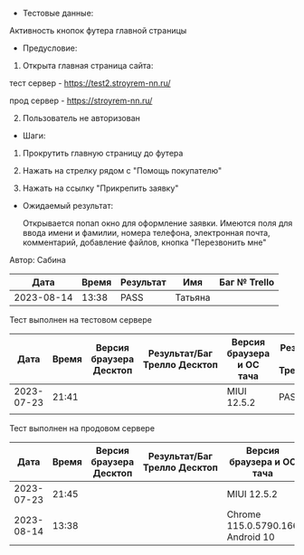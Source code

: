 * Тестовые данные:

Активность кнопок футера главной страницы
	
* Предусловие:

 1. Открыта главная страница сайта:
 
 тест сервер - https://test2.stroyrem-nn.ru/
 
 прод сервер - https://stroyrem-nn.ru/
 
 2. Пользователь не авторизован
 
 * Шаги:

  1. Прокрутить главную страницу до футера
  
  2. Нажать на стрелку рядом с "Помощь покупателю"
  
  2. Нажать на ссылку "Прикрепить заявку"

* Ожидаемый результат:

   Открывается попап окно для оформление заявки. Имеются поля для ввода имени и фамилии, номера телефона, электронная почта, комментарий, добавление файлов, кнопка "Перезвонить мне"

Автор: Сабина

   
| Дата | Время | Результат | Имя | Баг № Trello |
| --- | --- | --- | --- | --- |
| 2023-08-14 | 13:38 | PASS | Татьяна |     |

Тест выполнен на тестовом сервере

| Дата | Время | Версия браузера Десктоп | Результат/Баг Трелло Десктоп | Версия браузера и ОС тача | Результат/Баг Трелло Тач | Дата релиза | Имя |
| --- | --- | --- | --- | --- | --- | --- | --- |
| 2023-07-23 | 21:41 | | | MIUI 12.5.2 | PASS | 16.06.23 | Сабина |
|  |  |  |  |     |  | |  |

Тест выполнен на продовом сервере

| Дата | Время | Версия браузера Десктоп | Результат/Баг Трелло Десктоп | Версия браузера и ОС тача | Результат/Баг Трелло Тач | Дата релиза | Имя |
| --- | --- | --- | --- | --- | --- | --- | --- |
|2023-07-23 | 21:45 |     |     | MIUI 12.5.2 | PASS | 16.06.23 | Сабина |
|2023-08-14 | 13:38 |  |  |Chrome 115.0.5790.166 Android 10 | PASS | 13.08.23| Татьяна |
